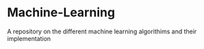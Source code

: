 # Machine-Learning



 A repository on the different machine learning algorithims and their implementation
